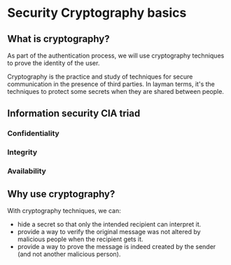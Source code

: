 # Security Cryptography basics

## What is cryptography?

As part of the authentication process, we will use cryptography techniques to prove the identity of the user.

Cryptography is the practice and study of techniques for secure communication in the presence of third parties. In layman terms, it's the techniques to protect some secrets when they are shared between people.

## Information security CIA triad

### Confidentiality

### Integrity

### Availability

## Why use cryptography?

With cryptography techniques, we can:

- hide a secret so that only the intended recipient can interpret it.
- provide a way to verify the original message was not altered by malicious people when the recipient gets it.
- provide a way to prove the message is indeed created by the sender (and not another malicious person).
